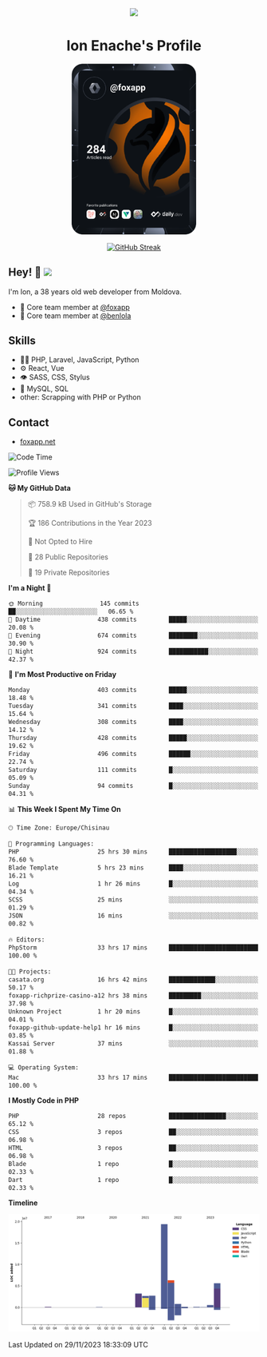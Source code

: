 <div id="header" align="center">
  <img src="https://media.giphy.com/media/M9gbBd9nbDrOTu1Mqx/giphy.gif" width="100"/>
	<h1>Ion Enache's Profile</h1>
</div>
<div align="center">
	<a href="https://app.daily.dev/foxapp"><img src="https://github.com/foxapp/foxapp/blob/master/devcard.svg" width="250" alt="Ion Enache's Dev Card"/></a>
</div>


<div align="center">
	
[![GitHub Streak](http://github-readme-streak-stats.herokuapp.com?user=foxapp&hide_border=true&date_format=M%20j%5B%2C%20Y%5D)](https://git.io/streak-stats)
	
</div>


## Hey! 👋 <img src="https://media.giphy.com/media/hvRJCLFzcasrR4ia7z/giphy.gif" width="30px"/>
I'm Ion, a 38 years old web developer from Moldova.


- 👥 Core team member at [@foxapp](https://github.com/foxapp)
- 👥 Core team member at [@benlola](https://github.com/benlola)

## Skills
- 👨‍💻 PHP, Laravel, JavaScript, Python
- ⚙️ React, Vue
- 👁️ SASS, CSS, Stylus
- 💽 MySQL, SQL
- other: Scrapping with PHP or Python

## Contact
- [foxapp.net](https://www.foxapp.net)

<!--START_SECTION:waka-->
![Code Time](http://img.shields.io/badge/Code%20Time-1%2C631%20hrs%2042%20mins-blue)

![Profile Views](http://img.shields.io/badge/Profile%20Views-0-blue)

**🐱 My GitHub Data** 

> 📦 758.9 kB Used in GitHub's Storage 
 > 
> 🏆 186 Contributions in the Year 2023
 > 
> 🚫 Not Opted to Hire
 > 
> 📜 28 Public Repositories 
 > 
> 🔑 19 Private Repositories 
 > 
**I'm a Night 🦉** 

```text
🌞 Morning                145 commits         ██░░░░░░░░░░░░░░░░░░░░░░░   06.65 % 
🌆 Daytime                438 commits         █████░░░░░░░░░░░░░░░░░░░░   20.08 % 
🌃 Evening                674 commits         ████████░░░░░░░░░░░░░░░░░   30.90 % 
🌙 Night                  924 commits         ███████████░░░░░░░░░░░░░░   42.37 % 
```
📅 **I'm Most Productive on Friday** 

```text
Monday                   403 commits         █████░░░░░░░░░░░░░░░░░░░░   18.48 % 
Tuesday                  341 commits         ████░░░░░░░░░░░░░░░░░░░░░   15.64 % 
Wednesday                308 commits         ████░░░░░░░░░░░░░░░░░░░░░   14.12 % 
Thursday                 428 commits         █████░░░░░░░░░░░░░░░░░░░░   19.62 % 
Friday                   496 commits         ██████░░░░░░░░░░░░░░░░░░░   22.74 % 
Saturday                 111 commits         █░░░░░░░░░░░░░░░░░░░░░░░░   05.09 % 
Sunday                   94 commits          █░░░░░░░░░░░░░░░░░░░░░░░░   04.31 % 
```


📊 **This Week I Spent My Time On** 

```text
🕑︎ Time Zone: Europe/Chisinau

💬 Programming Languages: 
PHP                      25 hrs 30 mins      ███████████████████░░░░░░   76.60 % 
Blade Template           5 hrs 23 mins       ████░░░░░░░░░░░░░░░░░░░░░   16.21 % 
Log                      1 hr 26 mins        █░░░░░░░░░░░░░░░░░░░░░░░░   04.34 % 
SCSS                     25 mins             ░░░░░░░░░░░░░░░░░░░░░░░░░   01.29 % 
JSON                     16 mins             ░░░░░░░░░░░░░░░░░░░░░░░░░   00.82 % 

🔥 Editors: 
PhpStorm                 33 hrs 17 mins      █████████████████████████   100.00 % 

🐱‍💻 Projects: 
casata.org               16 hrs 42 mins      █████████████░░░░░░░░░░░░   50.17 % 
foxapp-richprize-casino-a12 hrs 38 mins      █████████░░░░░░░░░░░░░░░░   37.98 % 
Unknown Project          1 hr 20 mins        █░░░░░░░░░░░░░░░░░░░░░░░░   04.01 % 
foxapp-github-update-help1 hr 16 mins        █░░░░░░░░░░░░░░░░░░░░░░░░   03.85 % 
Kassai Server            37 mins             ░░░░░░░░░░░░░░░░░░░░░░░░░   01.88 % 

💻 Operating System: 
Mac                      33 hrs 17 mins      █████████████████████████   100.00 % 
```

**I Mostly Code in PHP** 

```text
PHP                      28 repos            ████████████████░░░░░░░░░   65.12 % 
CSS                      3 repos             ██░░░░░░░░░░░░░░░░░░░░░░░   06.98 % 
HTML                     3 repos             ██░░░░░░░░░░░░░░░░░░░░░░░   06.98 % 
Blade                    1 repo              █░░░░░░░░░░░░░░░░░░░░░░░░   02.33 % 
Dart                     1 repo              █░░░░░░░░░░░░░░░░░░░░░░░░   02.33 % 
```



**Timeline**

![Lines of Code chart](https://raw.githubusercontent.com/foxapp/foxapp/master/assets/bar_graph.png)


 Last Updated on 29/11/2023 18:33:09 UTC
<!--END_SECTION:waka-->
